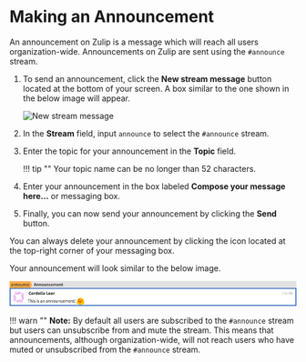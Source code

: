 # Making an Announcement

An announcement on Zulip is a message which will reach
 all users organization-wide.
Announcements on Zulip are sent using the `#announce` stream.

1. To send an announcement, click the **New stream message**
 button located at the bottom of your screen.
 A box similar to the one shown in the below image will appear.

    ![New stream message](/static/images/help/new-stream.png)

3. In the **Stream** field, input `announce` to select the `#announce` stream.

4. Enter the topic for your announcement in the **Topic** field.

    !!! tip ""
        Your topic name can be no longer than 52 characters.

5. Enter your announcement in the box labeled
 **Compose your message here...** or messaging box.

6. Finally, you can now send your announcement by clicking the **Send** button.

You can always delete your announcement by
 clicking the <i class="icon-vector-remove"></i> icon located at
 the top-right corner of your messaging box.

Your announcement will look similar to the below image.

![Example announcement](/static/images/help/announcement.png)


!!! warn ""
    **Note:** By default all users are subscribed to the `#announce` stream but users can
     unsubscribe from and mute the stream.
    This means that announcements, although organization-wide, will not reach users
     who have muted or unsubscribed from the `#announce` stream.
